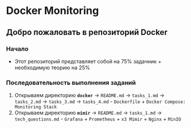 # Docker Monitoring

## Добро пожаловать в репозиторий Docker

### Начало
- Этот репозиторий представляет собой на 75% задачник + необходимую теорию на 25%

### Последовательность выполнения заданий
  1. Открываем директорию **`docker`** → `README.md` → `tasks_1.md` → `tasks_2.md` → `tasks_3.md` → `tasks_4.md`
    - `Dockerfile` + `Docker Compose: Monitoring Stack`
  3. Открываем директорию **`mimir`** → `README.md` → `tasks_1.md` → `tech_questions.md`
    - `Grafana` + `Prometheus` + `x3 Mimir` + `Nginx` + `MinIO`

